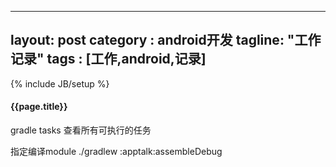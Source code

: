 
---
layout: post
category : android开发
tagline: "工作记录"
tags : [工作,android,记录]
---
{% include JB/setup %}

<h4>{{page.title}}</h4>

gradle tasks
查看所有可执行的任务

指定编译module
./gradlew :apptalk:assembleDebug 










   
